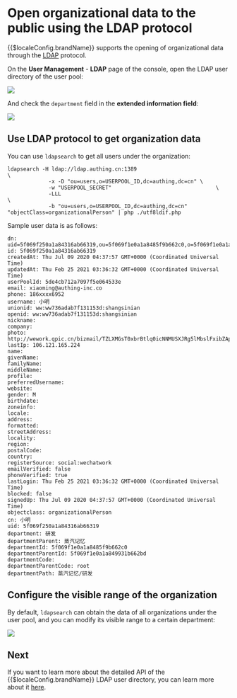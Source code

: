 # Open organizational data to the public using the LDAP protocol

<LastUpdated/>

{{$localeConfig.brandName}} supports the opening of organizational data through the [LDAP](/concepts/ldap.md) protocol.

On the **User Management** - **LDAP** page of the console, open the LDAP user directory of the user pool:

![](~@imagesZhCn/guides/org/Xnip2021-02-25_14-54-20.png)

And check the `department` field in the **extended information field**:

![](~@imagesZhCn/guides/org/Xnip2021-02-25_14-53-35.png)

## Use LDAP protocol to get organization data

You can use `ldapsearch` to get all users under the organization:

```
ldapsearch -H ldap://ldap.authing.cn:1389 						   	  \
			 -x -D "ou=users,o=USERPOOL_ID,dc=authing,dc=cn" \
			 -w "USERPOOL_SECRET"  							 	  \
			 -LLL 													   	  \
			 -b "ou=users,o=USERPOOL_ID,dc=authing,dc=cn" "objectClass=organizationalPerson" | php ./utf8ldif.php
```

Sample user data is as follows:

```
dn: uid=5f069f250a1a84316ab66319,ou=5f069f1e0a1a8485f9b662c0,o=5f069f1e0a1a849931b662bd,ou=users,o=5de4cb712a7097f5e064533e,dc=authing,dc=cn
id: 5f069f250a1a84316ab66319
createdAt: Thu Jul 09 2020 04:37:57 GMT+0000 (Coordinated Universal Time)
updatedAt: Thu Feb 25 2021 03:36:32 GMT+0000 (Coordinated Universal Time)
userPoolId: 5de4cb712a7097f5e064533e
email: xiaoming@authing-inc.co
phone: 186xxxx6952
username: 小明
unionid: ww:ww736adab7f131153d:shangsinian
openid: ww:ww736adab7f131153d:shangsinian
nickname: 
company:
photo: http://wework.qpic.cn/bizmail/TZLXMGsT0xbrBtlq0icNNMUSXJRg5lMbslFxibZApC8O2A9ibXibbRVeBg/0
lastIp: 106.121.165.224
name:
givenName:
familyName:
middleName:
profile:
preferredUsername:
website:
gender: M
birthdate:
zoneinfo:
locale:
address:
formatted:
streetAddress:
locality:
region:
postalCode:
country:
registerSource: social:wechatwork
emailVerified: false
phoneVerified: true
lastLogin: Thu Feb 25 2021 03:36:32 GMT+0000 (Coordinated Universal Time)
blocked: false
signedUp: Thu Jul 09 2020 04:37:57 GMT+0000 (Coordinated Universal Time)
objectclass: organizationalPerson
cn: 小明
uid: 5f069f250a1a84316ab66319
department: 研发
departmentParent: 蒸汽记忆
departmentId: 5f069f1e0a1a8485f9b662c0
departmentParentId: 5f069f1e0a1a849931b662bd
departmentCode:
departmentParentCode: root
departmentPath: 蒸汽记忆/研发
```

## Configure the visible range of the organization

By default, `ldapsearch` can obtain the data of all organizations under the user pool, and you can modify its visible range to a certain department:

![](~@imagesZhCn/guides/org/Xnip2021-02-25_15-07-47.png)


## Next

If you want to learn more about the detailed API of the {{$localeConfig.brandName}} LDAP user directory, you can learn more about it [here](/guides/users/ldap-user-directory.md).